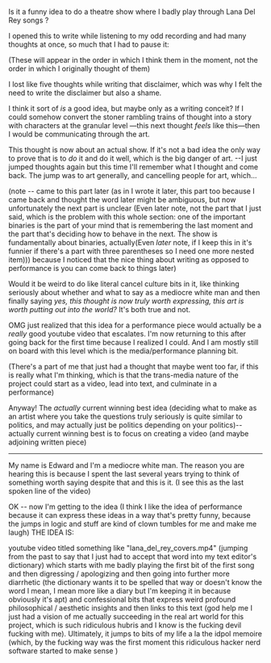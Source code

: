 
Is it a funny idea to do a theatre show where I badly play through Lana Del Rey songs ?

I opened this to write while listening to my odd recording and had many thoughts at once, so much that I had to pause it: 

(These will appear in the order in which I think them in the moment, not the order in which I originally thought of them)

I lost like five thoughts while writing that disclaimer, which was why I felt the need to write the disclaimer but also a shame.

I think it sort of *is* a good idea, but maybe only as a writing conceit? If I could somehow convert the stoner rambling trains of thought into a story with characters at the granular level —this next thought *feels* like this—then I would be communicating through the art.

This thought is now about an actual show. If it's not a bad idea the only way to prove that is to *do* it and do it well, which is the big danger of art. --I just jumped thoughts again but this time I'll remember what I thought and come back. The jump was to art generally, and cancelling people for art, which...

(note -- came to this part later (as in I wrote it later, this part too because I came back and thought the word later might be ambiguous, but now unfortunately the next part is unclear (Even later note, not the part that I just said, which is the problem with this whole section: one of the important binaries is the part of your mind that is remembering the last moment and the part that's deciding how to behave in the next. The show is fundamentally about binaries, actually(Even *later* note, if I keep this in it's funnier if there's a part with three parentheses so I need one more nested item))) because I noticed that the nice thing about writing as opposed to performance is you can come back to things later)

Would it be weird to do like literal cancel culture bits in it, like thinking seriously about whether and what to say as a mediocre white man and then finally saying *yes, this thought is now truly worth expressing, this art is worth putting out into the world?* It's both true and not.

OMG just realized that this idea for a performance piece would actually be a *really* good youtube video that escalates. I'm now returning to this after going back for the first time because I realized I could. And I am mostly still on board with this level which is the media/performance planning bit.

(There's a part of me that just had a thought that maybe went too far, if this is really what I'm thinking, which is that the trans-media nature of the project could start as a video, lead into text, and culminate in a performance)

Anyway! The *actually* current winning best idea (deciding what to make as an artist where you take the questions truly seriously is quite similar to politics, and may actually just be politics depending on your politics)--actually current winning best is to focus on creating a video (and maybe adjoining written piece)


---
My name is Edward and I'm a mediocre white man. The reason you are hearing this is because I spent the last several years trying to think of something worth saying despite that and this is it. (I see this as the last spoken line of the video)

OK -- now I'm getting to the idea (I think I like the idea of performance because it can express these ideas in a way that's pretty funny, because the jumps in logic and stuff are kind of clown tumbles for me and make me laugh) THE IDEA IS:

youtube video titled something like "lana_del_rey_covers.mp4" (jumping from the past to say that I just had to accept that word into my text editor's dictionary) which starts with me badly playing the first bit of the first song and then digressing / apologizing and then going into further more diarrhetic (the dictionary wants it to be spelled that way or doesn't know the word I mean, I mean more like a diary but I'm keeping it in because obviously it's apt) and confessional bits that express weird profound philosophical / aesthetic insights and then links to this text (god help me I just had a vision of me actually succeeding in the real art world for this project,  which is such ridiculous hubris and I know is the fucking devil fucking with me). Ultimately, it jumps to bits of my life a la the idpol memoire (which, by the fucking way was the first moment this ridiculous hacker nerd software started to make sense )